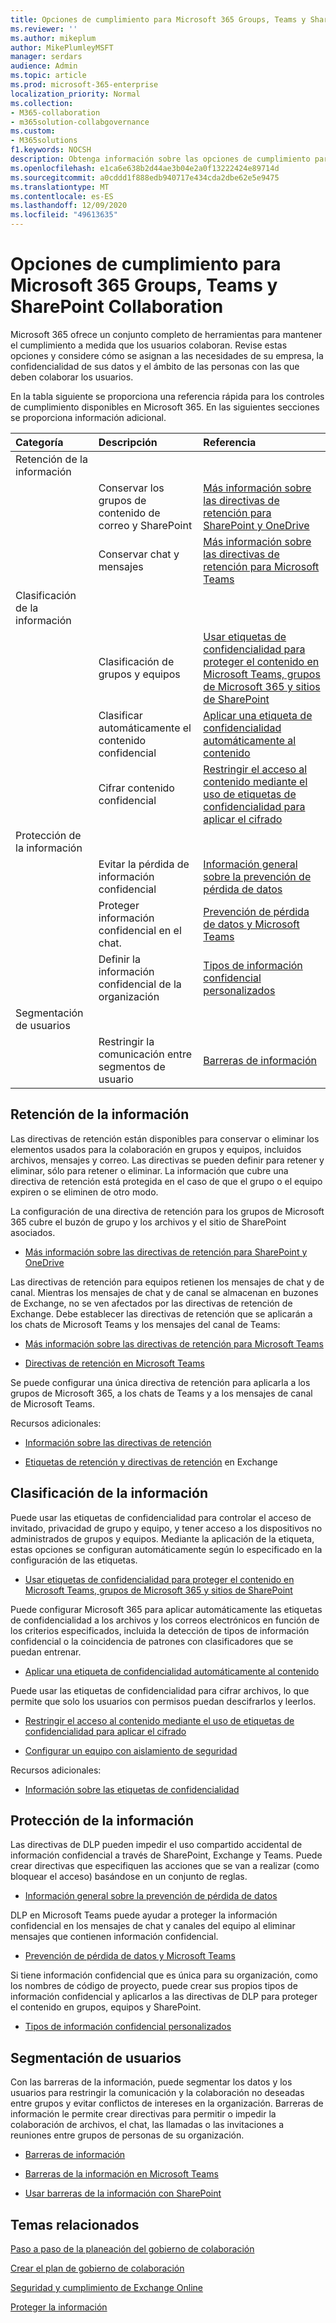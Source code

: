```yaml
---
title: Opciones de cumplimiento para Microsoft 365 Groups, Teams y SharePoint Collaboration
ms.reviewer: ''
ms.author: mikeplum
author: MikePlumleyMSFT
manager: serdars
audience: Admin
ms.topic: article
ms.prod: microsoft-365-enterprise
localization_priority: Normal
ms.collection:
- M365-collaboration
- m365solution-collabgovernance
ms.custom:
- M365solutions
f1.keywords: NOCSH
description: Obtenga información sobre las opciones de cumplimiento para Microsoft 365 Groups, Teams y SharePoint Collaboration.
ms.openlocfilehash: e1ca6e638b2d44ae3b04e2a0f13222424e89714d
ms.sourcegitcommit: a0cddd1f888edb940717e434cda2dbe62e5e9475
ms.translationtype: MT
ms.contentlocale: es-ES
ms.lasthandoff: 12/09/2020
ms.locfileid: "49613635"
---
```

# <a name="compliance-options-for-microsoft-365-groups-teams-and-sharepoint-collaboration"></a>Opciones de cumplimiento para Microsoft 365 Groups, Teams y SharePoint Collaboration

Microsoft 365 ofrece un conjunto completo de herramientas para mantener el cumplimiento a medida que los usuarios colaboran. Revise estas opciones y considere cómo se asignan a las necesidades de su empresa, la confidencialidad de sus datos y el ámbito de las personas con las que deben colaborar los usuarios.

En la tabla siguiente se proporciona una referencia rápida para los controles de cumplimiento disponibles en Microsoft 365. En las siguientes secciones se proporciona información adicional.

|Categoría|Descripción|Referencia|
|:-------|:----------|:--------|
|Retención de la información|||
||Conservar los grupos de contenido de correo y SharePoint|[Más información sobre las directivas de retención para SharePoint y OneDrive](https://docs.microsoft.com/microsoft-365/compliance/retention-policies-sharepoint)|
||Conservar chat y mensajes|[Más información sobre las directivas de retención para Microsoft Teams](https://docs.microsoft.com/microsoft-365/compliance/retention-policies-teams)|
|Clasificación de la información|||
||Clasificación de grupos y equipos|[Usar etiquetas de confidencialidad para proteger el contenido en Microsoft Teams, grupos de Microsoft 365 y sitios de SharePoint](https://docs.microsoft.com/microsoft-365/compliance/sensitivity-labels-teams-groups-sites)|
||Clasificar automáticamente el contenido confidencial|[Aplicar una etiqueta de confidencialidad automáticamente al contenido](https://docs.microsoft.com/microsoft-365/compliance/apply-sensitivity-label-automatically)|
||Cifrar contenido confidencial|[Restringir el acceso al contenido mediante el uso de etiquetas de confidencialidad para aplicar el cifrado](https://docs.microsoft.com/microsoft-365/compliance/encryption-sensitivity-labels)|
|Protección de la información|||
||Evitar la pérdida de información confidencial|[Información general sobre la prevención de pérdida de datos](https://docs.microsoft.com/microsoft-365/compliance/data-loss-prevention-policies)|
||Proteger información confidencial en el chat.|[Prevención de pérdida de datos y Microsoft Teams](https://docs.microsoft.com/microsoft-365/compliance/dlp-microsoft-teams)|
||Definir la información confidencial de la organización|[Tipos de información confidencial personalizados](https://docs.microsoft.com/microsoft-365/compliance/custom-sensitive-info-types)|
|Segmentación de usuarios|||
||Restringir la comunicación entre segmentos de usuario|[Barreras de información](https://docs.microsoft.com/microsoft-365/compliance/information-barriers)|

## <a name="information-retention"></a>Retención de la información

Las directivas de retención están disponibles para conservar o eliminar los elementos usados para la colaboración en grupos y equipos, incluidos archivos, mensajes y correo. Las directivas se pueden definir para retener y eliminar, sólo para retener o eliminar. La información que cubre una directiva de retención está protegida en el caso de que el grupo o el equipo expiren o se eliminen de otro modo.

La configuración de una directiva de retención para los grupos de Microsoft 365 cubre el buzón de grupo y los archivos y el sitio de SharePoint asociados.

- [Más información sobre las directivas de retención para SharePoint y OneDrive](https://docs.microsoft.com/microsoft-365/compliance/retention-policies-sharepoint)

Las directivas de retención para equipos retienen los mensajes de chat y de canal. Mientras los mensajes de chat y de canal se almacenan en buzones de Exchange, no se ven afectados por las directivas de retención de Exchange. Debe establecer las directivas de retención que se aplicarán a los chats de Microsoft Teams y los mensajes del canal de Teams:

- [Más información sobre las directivas de retención para Microsoft Teams](https://docs.microsoft.com/microsoft-365/compliance/retention-policies-teams)

- [Directivas de retención en Microsoft Teams](https://docs.microsoft.com/microsoftteams/retention-policies)

Se puede configurar una única directiva de retención para aplicarla a los grupos de Microsoft 365, a los chats de Teams y a los mensajes de canal de Microsoft Teams. 

Recursos adicionales:

- [Información sobre las directivas de retención](https://docs.microsoft.com/microsoft-365/compliance/retention-policies)

- [Etiquetas de retención y directivas de retención](https://docs.microsoft.com/exchange/security-and-compliance/messaging-records-management/retention-tags-and-policies) en Exchange

## <a name="information-classification"></a>Clasificación de la información

Puede usar las etiquetas de confidencialidad para controlar el acceso de invitado, privacidad de grupo y equipo, y tener acceso a los dispositivos no administrados de grupos y equipos. Mediante la aplicación de la etiqueta, estas opciones se configuran automáticamente según lo especificado en la configuración de las etiquetas.

- [Usar etiquetas de confidencialidad para proteger el contenido en Microsoft Teams, grupos de Microsoft 365 y sitios de SharePoint](https://docs.microsoft.com/microsoft-365/compliance/sensitivity-labels-teams-groups-sites)

Puede configurar Microsoft 365 para aplicar automáticamente las etiquetas de confidencialidad a los archivos y los correos electrónicos en función de los criterios especificados, incluida la detección de tipos de información confidencial o la coincidencia de patrones con clasificadores que se puedan entrenar.

- [Aplicar una etiqueta de confidencialidad automáticamente al contenido](https://docs.microsoft.com/microsoft-365/compliance/apply-sensitivity-label-automatically)

Puede usar las etiquetas de confidencialidad para cifrar archivos, lo que permite que solo los usuarios con permisos puedan descifrarlos y leerlos.

- [Restringir el acceso al contenido mediante el uso de etiquetas de confidencialidad para aplicar el cifrado](https://docs.microsoft.com/microsoft-365/compliance/encryption-sensitivity-labels)

- [Configurar un equipo con aislamiento de seguridad](https://docs.microsoft.com/microsoft-365/solutions/secure-teams-security-isolation)

Recursos adicionales:

- [Información sobre las etiquetas de confidencialidad](https://docs.microsoft.com/microsoft-365/compliance/sensitivity-labels)


## <a name="information-protection"></a>Protección de la información

Las directivas de DLP pueden impedir el uso compartido accidental de información confidencial a través de SharePoint, Exchange y Teams. Puede crear directivas que especifiquen las acciones que se van a realizar (como bloquear el acceso) basándose en un conjunto de reglas.

- [Información general sobre la prevención de pérdida de datos](https://docs.microsoft.com/microsoft-365/compliance/data-loss-prevention-policies)

DLP en Microsoft Teams puede ayudar a proteger la información confidencial en los mensajes de chat y canales del equipo al eliminar mensajes que contienen información confidencial.

- [Prevención de pérdida de datos y Microsoft Teams](https://docs.microsoft.com/microsoft-365/compliance/dlp-microsoft-teams)

Si tiene información confidencial que es única para su organización, como los nombres de código de proyecto, puede crear sus propios tipos de información confidencial y aplicarlos a las directivas de DLP para proteger el contenido en grupos, equipos y SharePoint.

- [Tipos de información confidencial personalizados](https://docs.microsoft.com/microsoft-365/compliance/custom-sensitive-info-types)

## <a name="user-segmentation"></a>Segmentación de usuarios

Con las barreras de la información, puede segmentar los datos y los usuarios para restringir la comunicación y la colaboración no deseadas entre grupos y evitar conflictos de intereses en la organización. Barreras de información le permite crear directivas para permitir o impedir la colaboración de archivos, el chat, las llamadas o las invitaciones a reuniones entre grupos de personas de su organización.

- [Barreras de información](https://docs.microsoft.com/microsoft-365/compliance/information-barriers)

- [Barreras de la información en Microsoft Teams](https://docs.microsoft.com/microsoftteams/information-barriers-in-teams)

- [Usar barreras de la información con SharePoint](https://docs.microsoft.com/sharepoint/information-barriers)

## <a name="related-topics"></a>Temas relacionados

[Paso a paso de la planeación del gobierno de colaboración](collaboration-governance-overview.md#collaboration-governance-planning-step-by-step)

[Crear el plan de gobierno de colaboración](collaboration-governance-first.md)

[Seguridad y cumplimiento de Exchange Online](https://docs.microsoft.com/exchange/security-and-compliance/security-and-compliance)

[Proteger la información](https://docs.microsoft.com/microsoft-365/compliance/protect-information)
